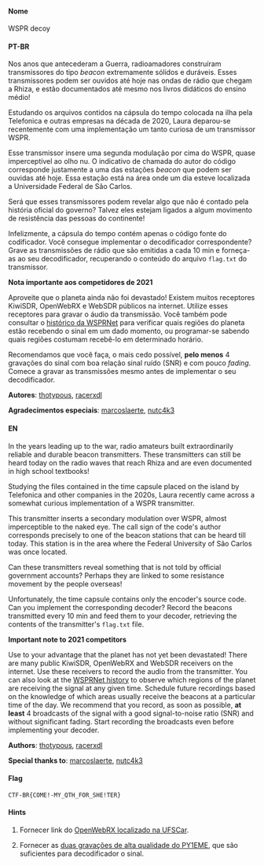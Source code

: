 #### Nome

WSPR decoy

#### PT-BR

Nos anos que antecederam a Guerra, radioamadores construíram transmissores do tipo *beacon* extremamente sólidos e duráveis. Esses transmissores podem ser ouvidos até hoje nas ondas de rádio que chegam a Rhiza, e estão documentados até mesmo nos livros didáticos do ensino médio!

Estudando os arquivos contidos na cápsula do tempo colocada na ilha pela Telefonica e outras empresas na década de 2020, Laura deparou-se recentemente com uma implementação um tanto curiosa de um transmissor WSPR.

Esse transmissor insere uma segunda modulação por cima do WSPR, quase imperceptível ao olho nu. O indicativo de chamada do autor do código corresponde justamente a uma das estações *beacon* que podem ser ouvidas até hoje. Essa estação está na área onde um dia esteve localizada a Universidade Federal de São Carlos.

Será que esses transmissores podem revelar algo que não é contado pela história oficial do governo? Talvez eles estejam ligados a algum movimento de resistência das pessoas do continente!

Infelizmente, a cápsula do tempo contém apenas o código fonte do codificador. Você consegue implementar o decodificador correspondente? Grave as transmissões de rádio que são emitidas a cada 10 min e forneça-as ao seu decodificador, recuperando o conteúdo do arquivo `flag.txt` do transmissor.

**Nota importante aos competidores de 2021**

Aproveite que o planeta ainda não foi devastado! Existem muitos receptores KiwiSDR, OpenWebRX e WebSDR públicos na internet. Utilize esses receptores para gravar o áudio da transmissão. Você também pode consultar o [histórico da WSPRNet](https://wsprnet.org/olddb?mode=html&band=all&limit=10000&findcall=PU2UID&findreporter=&sort=date) para verificar quais regiões do planeta estão recebendo o sinal em um dado momento, ou programar-se sabendo quais regiões costumam recebê-lo em determinado horário.

Recomendamos que você faça, o mais cedo possível, **pelo menos** 4 gravações do sinal com boa relação sinal ruído (SNR) e com pouco *fading*. Comece a gravar as transmissões mesmo antes de implementar o seu decodificador.

**Autores**: [thotypous](https://github.com/thotypous), [racerxdl](https://github.com/racerxdl)

**Agradecimentos especiais**: [marcoslaerte](https://github.com/marcoslaerte), [nutc4k3](https://github.com/nutc4k3)


#### EN

In the years leading up to the war, radio amateurs built extraordinarily reliable and durable beacon transmitters. These transmitters can still be heard today on the radio waves that reach Rhiza and are even documented in high school textbooks!

Studying the files contained in the time capsule placed on the island by Telefonica and other companies in the 2020s, Laura recently came across a somewhat curious implementation of a WSPR transmitter.

This transmitter inserts a secondary modulation over WSPR, almost imperceptible to the naked eye. The call sign of the code's author corresponds precisely to one of the beacon stations that can be heard till today. This station is in the area where the Federal University of São Carlos was once located.

Can these transmitters reveal something that is not told by official government accounts? Perhaps they are linked to some resistance movement by the people overseas!

Unfortunately, the time capsule contains only the encoder's source code. Can you implement the corresponding decoder? Record the beacons transmitted every 10 min and feed them to your decoder, retrieving the contents of the transmitter's `flag.txt` file.

**Important note to 2021 competitors**

Use to your advantage that the planet has not yet been devastated! There are many public KiwiSDR, OpenWebRX and WebSDR receivers on the internet. Use these receivers to record the audio from the transmitter. You can also look at the [WSPRNet history](https://wsprnet.org/olddb?mode=html&band=all&limit=10000&findcall=PU2UID&findreporter=&sort=date) to observe which regions of the planet are receiving the signal at any given time. Schedule future recordings based on the knowledge of which areas usually receive the beacons at a particular time of the day. We recommend that you record, as soon as possible, **at least** 4 broadcasts of the signal with a good signal-to-noise ratio (SNR) and without significant fading. Start recording the broadcasts even before implementing your decoder.

**Authors**: [thotypous](https://github.com/thotypous), [racerxdl](https://github.com/racerxdl)

**Special thanks to**: [marcoslaerte](https://github.com/marcoslaerte), [nutc4k3](https://github.com/nutc4k3)


#### Flag

`CTF-BR{COME!-MY_QTH_FOR_SHE!TER}`


#### Hints

1. Fornecer link do [OpenWebRX localizado na UFSCar](https://pu2uid.duckdns.org).

2. Fornecer as [duas gravações de alta qualidade do PY1EME](https://drive.google.com/drive/folders/1kHCD5thhziNtsk_4n21TSKwCTKrimB5E?usp=sharing), que são suficientes para decodificador o sinal.

